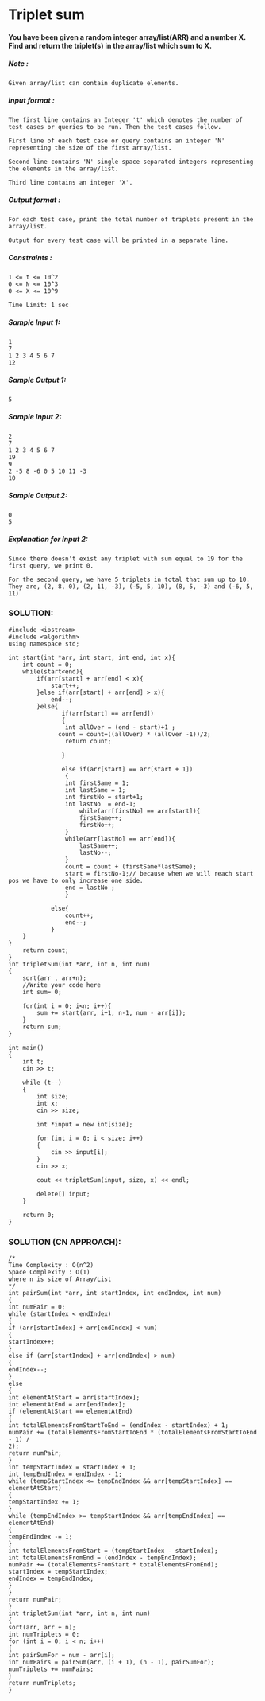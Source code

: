 # Triplet sum


#### You have been given a random integer array/list(ARR) and a number X. Find and return the triplet(s) in the array/list which sum to X.

##### Note :

```
Given array/list can contain duplicate elements.

```

##### Input format :

```
The first line contains an Integer 't' which denotes the number of test cases or queries to be run. Then the test cases follow.

First line of each test case or query contains an integer 'N' representing the size of the first array/list.

Second line contains 'N' single space separated integers representing the elements in the array/list.

Third line contains an integer 'X'.

```

##### Output format :

```
For each test case, print the total number of triplets present in the array/list.

Output for every test case will be printed in a separate line.

```

##### Constraints :

```
1 <= t <= 10^2
0 <= N <= 10^3
0 <= X <= 10^9

Time Limit: 1 sec

```

##### Sample Input 1:

```
1
7
1 2 3 4 5 6 7 
12

```

##### Sample Output 1:

```
5

```

##### Sample Input 2:

```
2
7
1 2 3 4 5 6 7 
19
9
2 -5 8 -6 0 5 10 11 -3
10

```

##### Sample Output 2:

```
0
5

```

  

##### Explanation for Input 2:

```
Since there doesn't exist any triplet with sum equal to 19 for the first query, we print 0.

For the second query, we have 5 triplets in total that sum up to 10. They are, (2, 8, 0), (2, 11, -3), (-5, 5, 10), (8, 5, -3) and (-6, 5, 11)
```

### SOLUTION:

    #include <iostream>
    #include <algorithm>
    using namespace std;
    
    int start(int *arr, int start, int end, int x){
        int count = 0;
        while(start<end){
            if(arr[start] + arr[end] < x){
                start++;
            }else if(arr[start] + arr[end] > x){
                end--;
            }else{
                   if(arr[start] == arr[end])
                   {
                    int allOver = (end - start)+1 ;
                  count = count+((allOver) * (allOver -1))/2;
                    return count;
               
                   }
                  
                   else if(arr[start] == arr[start + 1])
                    {
                    int firstSame = 1;
                    int lastSame = 1;
                    int firstNo = start+1;
                    int lastNo  = end-1;
                        while(arr[firstNo] == arr[start]){
                        firstSame++;
                        firstNo++;
                    }
                    while(arr[lastNo] == arr[end]){
                        lastSame++;
                        lastNo--;
                    }
                    count = count + (firstSame*lastSame);
                    start = firstNo-1;// because when we will reach start pos we have to only increase one side.
                    end = lastNo ;
                    }
                
                else{
                    count++;
                    end--;
                }
        }
    }
        return count;
    }
    int tripletSum(int *arr, int n, int num)
    {
        sort(arr , arr+n);
    	//Write your code here
        int sum= 0;
        
        for(int i = 0; i<n; i++){
            sum += start(arr, i+1, n-1, num - arr[i]);
        }
        return sum;
    }
    
    int main()
    {
    	int t;
    	cin >> t;
    
    	while (t--)
    	{
    		int size;
    		int x;
    		cin >> size;
    
    		int *input = new int[size];
    
    		for (int i = 0; i < size; i++)
    		{
    			cin >> input[i];
    		}
    		cin >> x;
    
    		cout << tripletSum(input, size, x) << endl;
    
    		delete[] input;
    	}
    
    	return 0;
    }

### SOLUTION (CN APPROACH):

    /*
    Time Complexity : O(n^2)
    Space Complexity : O(1)
    where n is size of Array/List
    */
    int pairSum(int *arr, int startIndex, int endIndex, int num)
    {
    int numPair = 0;
    while (startIndex < endIndex)
    {
    if (arr[startIndex] + arr[endIndex] < num)
    {
    startIndex++;
    }
    else if (arr[startIndex] + arr[endIndex] > num)
    {
    endIndex--;
    }
    else
    {
    int elementAtStart = arr[startIndex];
    int elementAtEnd = arr[endIndex];
    if (elementAtStart == elementAtEnd)
    {
    int totalElementsFromStartToEnd = (endIndex - startIndex) + 1;
    numPair += (totalElementsFromStartToEnd * (totalElementsFromStartToEnd - 1) /
    2);
    return numPair;
    }
    int tempStartIndex = startIndex + 1;
    int tempEndIndex = endIndex - 1;
    while (tempStartIndex <= tempEndIndex && arr[tempStartIndex] == elementAtStart)
    {
    tempStartIndex += 1;
    }
    while (tempEndIndex >= tempStartIndex && arr[tempEndIndex] == elementAtEnd)
    {
    tempEndIndex -= 1;
    }
    int totalElementsFromStart = (tempStartIndex - startIndex);
    int totalElementsFromEnd = (endIndex - tempEndIndex);
    numPair += (totalElementsFromStart * totalElementsFromEnd);
    startIndex = tempStartIndex;
    endIndex = tempEndIndex;
    }
    }
    return numPair;
    }
    int tripletSum(int *arr, int n, int num)
    {
    sort(arr, arr + n);
    int numTriplets = 0;
    for (int i = 0; i < n; i++)
    {
    int pairSumFor = num - arr[i];
    int numPairs = pairSum(arr, (i + 1), (n - 1), pairSumFor);
    numTriplets += numPairs;
    }
    return numTriplets;
    }
